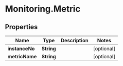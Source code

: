 # Monitoring.Metric

## Properties
Name | Type | Description | Notes
------------ | ------------- | ------------- | -------------
**instanceNo** | **String** |  | [optional] 
**metricName** | **String** |  | [optional] 


